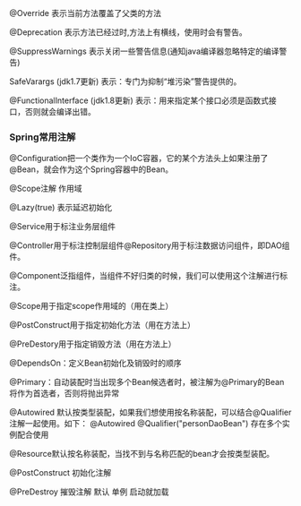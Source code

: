 

@Override 表示当前方法覆盖了父类的方法

@Deprecation 表示方法已经过时,方法上有横线，使用时会有警告。

@SuppressWarnings 表示关闭一些警告信息(通知java编译器忽略特定的编译警告)

SafeVarargs (jdk1.7更新) 表示：专门为抑制“堆污染”警告提供的。

@FunctionalInterface (jdk1.8更新) 表示：用来指定某个接口必须是函数式接口，否则就会编译出错。


### Spring常用注解

@Configuration把一个类作为一个IoC容器，它的某个方法头上如果注册了@Bean，就会作为这个Spring容器中的Bean。

@Scope注解 作用域

@Lazy(true) 表示延迟初始化

@Service用于标注业务层组件

@Controller用于标注控制层组件@Repository用于标注数据访问组件，即DAO组件。

@Component泛指组件，当组件不好归类的时候，我们可以使用这个注解进行标注。

@Scope用于指定scope作用域的（用在类上）

@PostConstruct用于指定初始化方法（用在方法上）

@PreDestory用于指定销毁方法（用在方法上）

@DependsOn：定义Bean初始化及销毁时的顺序

@Primary：自动装配时当出现多个Bean候选者时，被注解为@Primary的Bean将作为首选者，否则将抛出异常

@Autowired 默认按类型装配，如果我们想使用按名称装配，可以结合@Qualifier注解一起使用。如下：
@Autowired @Qualifier("personDaoBean") 存在多个实例配合使用

@Resource默认按名称装配，当找不到与名称匹配的bean才会按类型装配。

@PostConstruct 初始化注解

@PreDestroy 摧毁注解 默认 单例  启动就加载
